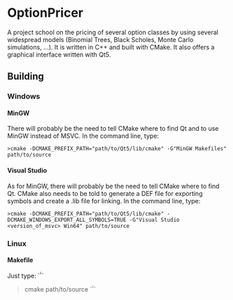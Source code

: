 OptionPricer
============

A project school on the pricing of several option classes by using several
widespread models (Binomial Trees, Black Scholes, Monte Carlo simulations, ...).
It is written in C++ and built with CMake. It also offers a graphical interface
written with Qt5.

## Building

### Windows

#### MinGW
There will probably be the need to tell CMake where to find Qt and to use MinGW
instead of MSVC.
In the command line, type:
```
>cmake -DCMAKE_PREFIX_PATH="path/to/Qt5/lib/cmake" -G"MinGW Makefiles" path/to/source
```

#### Visual Studio
As for MinGW, there will probably be the need to tell CMake where to find Qt.
CMake also needs to be told to generate a DEF file for exporting symbols and
create a .lib file for linking.
In the command line, type:
```
>cmake -DCMAKE_PREFIX_PATH="path/to/Qt5/lib/cmake" -DCMAKE_WINDOWS_EXPORT_ALL_SYMBOLS=TRUE -G"Visual Studio <version_of_msvc> Win64" path/to/source
```

### Linux

#### Makefile
Just type:
`̀̀``
>cmake path/to/source
`̀̀``
